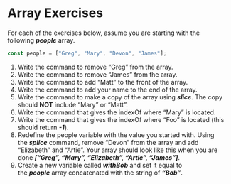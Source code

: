 # Array Exercises

For each of the exercises below, assume you are starting with the following ***people*** array.

```jsx
const people = ["Greg", "Mary", "Devon", "James"];
```

1. Write the command to remove “Greg” from the array.
2. Write the command to remove “James” from the array.
3. Write the command to add “Matt” to the front of the array.
4. Write the command to add your name to the end of the array.
5. Write the command to make a copy of the array using ***slice***. The copy should **NOT** include “Mary” or “Matt”.
6. Write the command that gives the indexOf where “Mary” is located.
7. Write the command that gives the indexOf where “Foo” is located (this should return ***-1***).
8. Redefine the people variable with the value you started with. Using the ***splice*** command, remove “Devon” from the array and add “Elizabeth” and “Artie”. Your array should look like this when you are done ***[“Greg”, “Mary”, “Elizabeth”, “Artie”, “James”]***.
9. Create a new variable called ***withBob*** and set it equal to the ***people*** array concatenated with the string of ***“Bob”***.